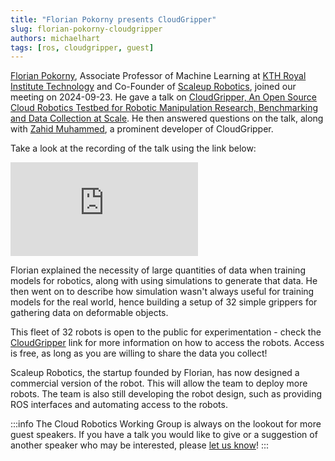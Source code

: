 ```yaml
---
title: "Florian Pokorny presents CloudGripper"
slug: florian-pokorny-cloudgripper
authors: michaelhart
tags: [ros, cloudgripper, guest]
---
```


[Florian Pokorny](https://www.csc.kth.se/~fpokorny/), Associate Professor of Machine Learning at [KTH Royal Institute Technology](https://www.kth.se/) and Co-Founder of [Scaleup Robotics](https://scaleuprobotics.com/), joined our meeting on 2024-09-23. He gave a talk on [CloudGripper, An Open Source Cloud Robotics Testbed for Robotic Manipulation Research, Benchmarking and Data Collection at Scale](https://cloudgripper.org/). He then answered questions on the talk, along with [Zahid Muhammed](https://www.linkedin.com/in/zahid-muhammad/), a prominent developer of CloudGripper.

Take a look at the recording of the talk using the link below:

<iframe class="youtube-video" src="https://www.youtube.com/embed/-j5eGF11vKk?si=Vs5oRn_PiM97Efuf" title="YouTube video player" frameborder="0" allow="accelerometer; autoplay; clipboard-write; encrypted-media; gyroscope; picture-in-picture; web-share" referrerpolicy="strict-origin-when-cross-origin" allowfullscreen></iframe>

<!-- truncate -->

Florian explained the necessity of large quantities of data when training models for robotics, along with using simulations to generate that data. He then went on to describe how simulation wasn't always useful for training models for the real world, hence building a setup of 32 simple grippers for gathering data on deformable objects.

This fleet of 32 robots is open to the public for experimentation - check the [CloudGripper](https://cloudgripper.org/) link for more information on how to access the robots. Access is free, as long as you are willing to share the data you collect!

Scaleup Robotics, the startup founded by Florian, has now designed a commercial version of the robot. This will allow the team to deploy more  robots. The team is also still developing the robot design, such as providing ROS interfaces and automating access to the robots.

:::info
The Cloud Robotics Working Group is always on the lookout for more guest speakers. If you have a talk you would like to give or a suggestion of another speaker who may be interested, please [let us know](/meetings)!
:::
